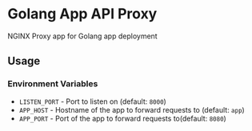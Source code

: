 # Golang App API Proxy

NGINX Proxy app for Golang app deployment

## Usage

### Environment Variables

  * `LISTEN_PORT` - Port to listen on (default: `8000`)
  * `APP_HOST` - Hostname of the app to forward requests to (default: `app`)
  * `APP_PORT` - Port of the app to forward requests to(default: `8080`)

